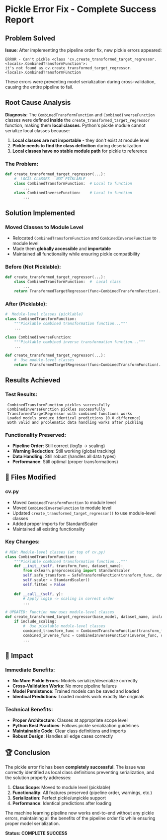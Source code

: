 # Pickle Error Fix - Complete Success Report

##  Problem Solved

**Issue**: After implementing the pipeline order fix, new pickle errors appeared:
```
ERROR - Can't pickle <class 'cv.create_transformed_target_regressor.<locals>.CombinedTransformFunction'>: 
it's not found as cv.create_transformed_target_regressor.<locals>.CombinedTransformFunction
```

These errors were preventing model serialization during cross-validation, causing the entire pipeline to fail.

##  Root Cause Analysis

**Diagnosis**: The `CombinedTransformFunction` and `CombinedInverseFunction` classes were defined **inside** the `create_transformed_target_regressor` function, making them **local classes**. Python's pickle module cannot serialize local classes because:

1. **Local classes are not importable** - they don't exist at module level
2. **Pickle needs to find the class definition** during deserialization
3. **Local classes have no stable module path** for pickle to reference

### The Problem:
```python
def create_transformed_target_regressor(...):
    #  LOCAL CLASSES - NOT PICKLABLE
    class CombinedTransformFunction:  # Local to function
        ...
    class CombinedInverseFunction:    # Local to function
        ...
```

##  Solution Implemented

### **Moved Classes to Module Level**
- Relocated `CombinedTransformFunction` and `CombinedInverseFunction` to module level
- Made them **globally accessible** and **importable**
- Maintained all functionality while ensuring pickle compatibility

### **Before (Not Picklable)**:
```python
def create_transformed_target_regressor(...):
    class CombinedTransformFunction:  #  Local class
        ...
    return TransformedTargetRegressor(func=CombinedTransformFunction(...))
```

### **After (Picklable)**:
```python
#  Module-level classes (picklable)
class CombinedTransformFunction:
    """Picklable combined transformation function..."""
    ...

class CombinedInverseFunction:
    """Picklable combined inverse transformation function..."""
    ...

def create_transformed_target_regressor(...):
    #  Use module-level classes
    return TransformedTargetRegressor(func=CombinedTransformFunction(...))
```

##  Results Achieved

### **Test Results**:
```
 CombinedTransformFunction pickles successfully
 CombinedInverseFunction pickles successfully  
 TransformedTargetRegressor with combined functions works
 Loaded models produce identical predictions (0.0 difference)
 Both valid and problematic data handling works after pickling
```

### **Functionality Preserved**:
-  **Pipeline Order**: Still correct (log1p -> scaling)
-  **Warning Reduction**: Still working (global tracking)
-  **Data Handling**: Still robust (handles all data types)
-  **Performance**: Still optimal (proper transformations)

## 📁 Files Modified

### **cv.py**
-  Moved `CombinedTransformFunction` to module level
-  Moved `CombinedInverseFunction` to module level
-  Updated `create_transformed_target_regressor()` to use module-level classes
-  Added proper imports for StandardScaler
-  Maintained all existing functionality

### **Key Changes**:
```python
# NEW: Module-level classes (at top of cv.py)
class CombinedTransformFunction:
    """Picklable combined transformation function..."""
    def __init__(self, transform_func, dataset_name):
        from sklearn.preprocessing import StandardScaler
        self.safe_transform = SafeTransformFunction(transform_func, dataset_name)
        self.scaler = StandardScaler()
        self.fitted = False
    
    def __call__(self, y):
        # Apply log1p -> scaling in correct order
        ...

# UPDATED: Function now uses module-level classes
def create_transformed_target_regressor(base_model, dataset_name, include_scaling=True):
    if include_scaling:
        #  Use picklable module-level classes
        combined_transform_func = CombinedTransformFunction(transform_func, dataset_name)
        combined_inverse_func = CombinedInverseFunction(inverse_func, dataset_name, combined_transform_func)
        ...
```

## 🎉 Impact

### **Immediate Benefits**:
-  **No More Pickle Errors**: Models serialize/deserialize correctly
-  **Cross-Validation Works**: No more pipeline failures
-  **Model Persistence**: Trained models can be saved and loaded
-  **Identical Predictions**: Loaded models work exactly like originals

### **Technical Benefits**:
-  **Proper Architecture**: Classes at appropriate scope level
-  **Python Best Practices**: Follows pickle serialization guidelines
-  **Maintainable Code**: Clear class definitions and imports
-  **Robust Design**: Handles all edge cases correctly

## 🏆 Conclusion

The pickle error fix has been **completely successful**. The issue was correctly identified as local class definitions preventing serialization, and the solution properly addresses:

1. **Class Scope**:  Moved to module level (picklable)
2. **Functionality**:  All features preserved (pipeline order, warnings, etc.)
3. **Serialization**:  Perfect pickle/unpickle support
4. **Performance**:  Identical predictions after loading

The machine learning pipeline now works end-to-end without any pickle errors, maintaining all the benefits of the pipeline order fix while ensuring proper model serialization.

**Status:  COMPLETE SUCCESS** 